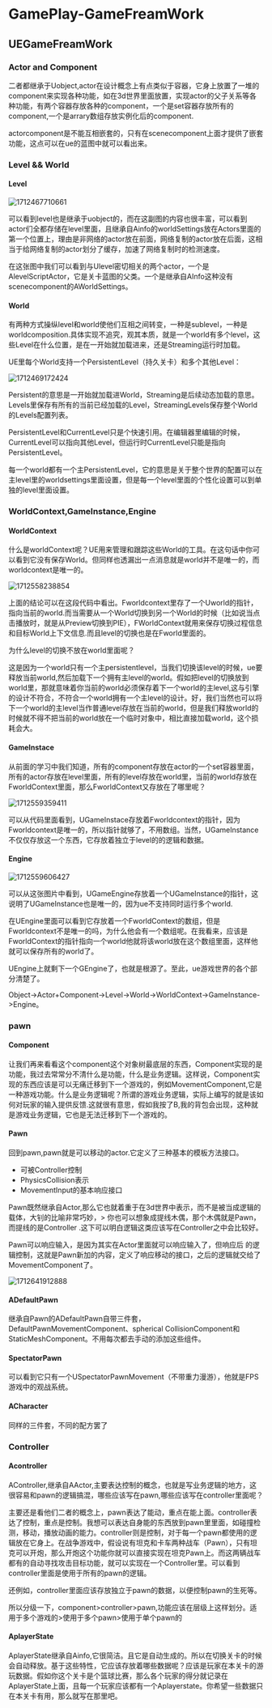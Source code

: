 # GamePlay-GameFreamWork

## UEGameFreamWork

### Actor and Component

二者都继承于Uobject,actor在设计概念上有点类似于容器，它身上放置了一堆的component来实现各种功能，如在3d世界里面放置，实现actor的父子关系等各种功能，有两个容器存放各种的component，一个是set容器存放所有的component,一个是arrary数组存放实例化后的component.

actorcomponent是不能互相嵌套的，只有在scenecomponent上面才提供了嵌套功能，这点可以在ue的蓝图中就可以看出来。

### Level && World

#### Level

![1712467710661](image/README/1712467710661.png)

  可以看到level也是继承于uobject的，而在这副图的内容也很丰富，可以看到actor们全都存储在level里面，且继承自Ainfo的worldSettings放在Actors里面的第一个位置上，理由是非网络的actor放在前面，网络复制的actor放在后面，这相当于给网络复制的actor划分了缓存，加速了网络复制时的检测速度。

  在这张图中我们可以看到与Ulevel密切相关的两个actor，一个是AlevelScriptActor，它是关卡蓝图的父类。一个是继承自AInfo这种没有scenecomponent的AWorldSettings。

#### World

有两种方式操纵level和world使他们互相之间转变，一种是sublevel，一种是worldcomposition.具体实现不追究，观其本质，就是一个world有多个level，这些Level在什么位置，是在一开始就加载进来，还是Streaming运行时加载。

UE里每个World支持一个PersistentLevel（持久关卡）和多个其他Level：

![1712469172424](image/README/1712469172424.png)

Persistent的意思是一开始就加载进World，Streaming是后续动态加载的意思。Levels里保存有所有的当前已经加载的Level，StreamingLevels保存整个World的Levels配置列表。

PersistentLevel和CurrentLevel只是个快速引用。在编辑器里编辑的时候，CurrentLevel可以指向其他Level，但运行时CurrentLevel只能是指向PersistentLevel。

每一个world都有一个主PersistentLevel，它的意思是关于整个世界的配置可以在主level里的worldsettings里面设置，但是每一个level里面的个性化设置可以到单独的level里面设置。

### WorldContext,GameInstance,Engine

#### WorldContext

什么是worldContext呢？UE用来管理和跟踪这些World的工具。在这句话中你可以看到它没有保存World。但同样也透漏出一点消息就是world并不是唯一的，而worldcontext是唯一的。

![1712558238854](image/README/1712558238854.png)

上面的结论可以在这段代码中看出。Fworldcontext里存了一个Uworld的指针，指向当前的world.而当需要从一个World切换到另一个World的时候（比如说当点击播放时，就是从Preview切换到PIE），FWorldContext就用来保存切换过程信息和目标World上下文信息.而且level的切换也是在Fworld里面的。

为什么level的切换不放在world里面呢？

这是因为一个world只有一个主persistentlevel，当我们切换该level的时候，ue要释放当前world,然后加载下一个拥有主level的world。假如把level的切换放到world里，那就意味着你当前的world必须保存着下一个world的主level,这与引擎的设计不符合，不符合一个world拥有一个主level的设计。好，我们当然也可以将下一个world的主level当作普通level存放在当前的world，但是我们释放world的时候就不得不把当前的world放在一个临时对象中，相比直接加载world，这个损耗会大。

#### GameInstace

从前面的学习中我们知道，所有的component存放在actor的一个set容器里面，所有的actor存放在level里面，所有的level存放在world里，当前的world存放在FworldContext里面，那么FworldContext又存放在了哪里呢？

![1712559359411](image/README/1712559359411.png)

可以从代码里面看到，UGameInstace存放着Fworldcontext的指针，因为Fworldcontext是唯一的，所以指针就够了，不用数组。当然，UGameInstance不仅仅存放这一个东西，它存放着独立于level的的逻辑和数据。

#### Engine

![1712559606427](image/README/1712559606427.png)

可以从这张图片中看到，UGameEngine存放着一个UGameInstance的指针，这说明了UGameInstance也是唯一的，因为ue不支持同时运行多个world.

在UEngine里面可以看到它存放着一个FworldContext的数组，但是Fworldcontext不是唯一的吗，为什么他会有一个数组呢。在我看来，应该是FworldContext的指针指向一个world他就将该world放在这个数组里面，这样他就可以保存所有的world了。

UEngine上就剩下一个GEngine了，也就是根源了。至此，ue游戏世界的各个部分清楚了。

Object->Actor+Component->Level->World->WorldContext->GameInstance->Engine。

### pawn

#### Component

让我们再来看看这个component这个对象树最底层的东西，Component实现的是功能，我过去常常分不清什么是功能，什么是业务逻辑。这样说，Component实现的东西应该是可以无痛迁移到下一个游戏的，例如MovementComponent,它是一种游戏功能。什么是业务逻辑呢？所谓的游戏业务逻辑，实际上编写的就是该如何对玩家的输入提供反馈.这就很有意思，假如我按了B,我的背包会出现，这种就是游戏业务逻辑，它也是无法迁移到下一个游戏的。

#### Pawn

回到pawn,pawn就是可以移动的actor.它定义了三种基本的模板方法接口。

- 可被Controller控制
- PhysicsCollision表示
- MovementInput的基本响应接口

Pawn既然继承自Actor,那么它也就着重于在3d世界中表示，而不是被当成逻辑的载体，大钊的比喻非常巧妙，>  你也可以想象成提线木偶，那个木偶就是Pawn，而提线的是Controller .这下可以明白逻辑这类应该写在Controller之中会比较好。

Pawn可以响应输入，是因为其实在Actor里面就可以响应输入了，但响应后 的逻辑控制，这就是Pawn新加的内容，定义了响应移动的接口，之后的逻辑就交给了MovementComponent了。

![1712641912888](image/README/1712641912888.png)

#### ADefaultPawn

继承自Pawn的ADefaultPawn自带三件套，DefaultPawnMovementComponent、spherical CollisionComponent和StaticMeshComponent。不用每次都去手动的添加这些组件。

#### SpectatorPawn

可以看到它只有一个USpectatorPawnMovement（不带重力漫游），他就是FPS游戏中的观战系统。

#### ACharacter

同样的三件套，不同的配方罢了

### Controller

#### Acontroller

AController,继承自AActor,主要表达控制的概念，也就是写业务逻辑的地方，这很容易和pawn的逻辑搞混，哪些应该写在pawn,哪些应该写在controller里面呢？

主要还是看他们二者的概念上，pawn表达了能动，重点在能上面。controller表达了控制，重点是控制。我想可以表达自身能的东西放到pawn里里面，如碰撞检测，移动，播放动画的能力。controller则是控制，对于每一个pawn都使用的逻辑放在它身上。在战争游戏中，假设说有坦克和卡车两种战车（Pawn），只有坦克可以开炮，那么开炮这个功能你就可以直接实现在坦克Pawn上。而这两辆战车都有的自动寻找攻击目标功能，就可以实现在一个Controller里。可以看到controller里面是使用于所有的pawn的逻辑。

还例如，controller里面应该存放独立于pawn的数据，以便控制pawn的生死等。

所以分级一下，component>controller>pawn,功能应该在层级上这样划分。适用于多个游戏的>使用于多个pawn>使用于单个pawn的

#### AplayerState

AplayerState继承自Ainfo,它很简洁。且它是自动生成的。所以在切换关卡的时候会自动释放。基于这些特性，它应该存放着哪些数据呢？应该是玩家在本关卡的游玩数据。假如你这个关卡是个篮球比赛，那么各个玩家的得分就记录在AplayerState上面，且每一个玩家应该都有一个Aplayerstate。你希望一些数据只在本关卡有用，那么就写在那里吧。
